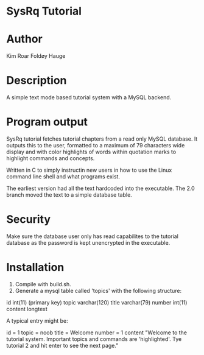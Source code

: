 # SysRq Tutorial

# Author

Kim Roar Foldøy Hauge

# Description

A simple text mode based tutorial system with a MySQL backend.

# Program output
SysRq tutorial fetches tutorial chapters from a read only MySQL database. It outputs this to the user, formatted to a maximum of 79 characters wide display and with color highlights of words within quotation marks to highlight commands and concepts.

Written in C to simply instructin new users in how to use the Linux command line shell and what programs exist.

The earliest version had all the text hardcoded into the executable. The 2.0 branch moved the text to a simple database table.

# Security

Make sure the database user only has read capabilites to the tutorial database as the password is kept unencrypted in the executable.

# Installation

1. Compile with build.sh. 
2. Generate a mysql table called 'topics' with the following structure:

id int(11) (primary key)
topic varchar(120)
title varchar(79)
number int(11)
content longtext

A typical entry might be:

id = 1
topic = noob
title = Welcome
number = 1
content "Welcome to the tutorial system. Important topics and commands are 'highlighted'. Tye tutorial 2 and hit enter to see the next page."
